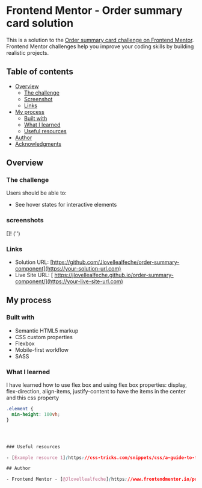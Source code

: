 # Frontend Mentor - Order summary card solution

This is a solution to the [Order summary card challenge on Frontend Mentor](https://www.frontendmentor.io/challenges/order-summary-component-QlPmajDUj). Frontend Mentor challenges help you improve your coding skills by building realistic projects. 

## Table of contents

- [Overview](#overview)
  - [The challenge](#the-challenge)
  - [Screenshot](#screenshot)
  - [Links](#links)
- [My process](#my-process)
  - [Built with](#built-with)
  - [What I learned](#what-i-learned)
  - [Useful resources](#useful-resources)
- [Author](#author)
- [Acknowledgments](#acknowledgments)


## Overview

### The challenge

Users should be able to:

- See hover states for interactive elements

### screenshots
[]! ('')

### Links

- Solution URL: [https://github.com/Jlovellealfeche/order-summary-component](https://your-solution-url.com)
- Live Site URL: [ https://jlovellealfeche.github.io/order-summary-component/](https://your-live-site-url.com)

## My process

### Built with

- Semantic HTML5 markup
- CSS custom properties
- Flexbox
- Mobile-first workflow
- SASS


### What I learned

I have learned how to use flex box and using flex box properties: display, flex-direction, align-items, justify-content to have the items in the center and this css property
````css
.element {
  min-height: 100vh;
}




### Useful resources

- [Example resource 1](https://css-tricks.com/snippets/css/a-guide-to-flexbox/#aa-basics-and-terminology) - This helped me understand flexbox more.

## Author

- Frontend Mentor - [@Jlovellealfeche](https://www.frontendmentor.io/profile/Jlovellealfeche)



